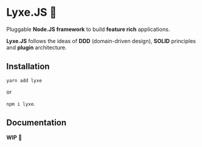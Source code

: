 # Lyxe.JS 👑

Pluggable **Node.JS framework** to build **feature rich** applications.

**Lyxe.JS** follows the ideas of **DDD** (domain-driven design), **SOLID** principles and **plugin** architecture.

## Installation

`yarn add lyxe`

or

`npm i lyxe`.

## Documentation

**WIP** 🚧
